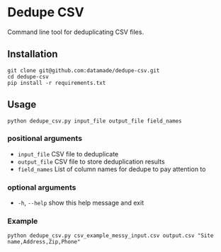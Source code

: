 # Dedupe CSV

Command line tool for deduplicating CSV files.

## Installation

```console
git clone git@github.com:datamade/dedupe-csv.git
cd dedupe-csv
pip install -r requirements.txt
```

## Usage

```console
python dedupe_csv.py input_file output_file field_names
```

### positional arguments
* `input_file` CSV file to deduplicate
* `output_file` CSV file to store deduplication results
* `field_names` List of column names for dedupe to pay attention to

### optional arguments
* `-h`, `--help` show this help message and exit

### Example

```console
python dedupe_csv.py csv_example_messy_input.csv output.csv "Site name,Address,Zip,Phone"
```